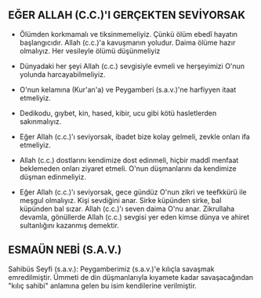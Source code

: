 ## EĞER ALLAH (C.C.)'I GERÇEKTEN SEVİYORSAK

* Ölümden korkmamalı ve tiksinmemeliyiz. Çünkü ölüm ebedî hayatın başlangıcıdır. Allah (c.c.)'a kavuşmanın yoludur. Daima ölüme hazır olmalıyız. Her vesileyle ölümü düşünmeliyiz

* Dünyadaki her şeyi Allah (c.c.) sevgisiyle evmeli ve herşeyimizi O'nun yolunda harcayabilmeliyiz.

* O'nun kelamına (Kur'an'a) ve Peygamberi (s.a.v.)'ne harfiyyen itaat etmeliyiz.

* Dedikodu, gıybet, kin, hased, kibir, ucu gibi kötü hasletlerden sakınmalıyız.

* Eğer Allah (c.c.)'ı seviyorsak, ibadet bize kolay gelmeli, zevkle onları ifa etmeliyiz.

* Allah (c.c.) dostlarını kendimize dost edinmeli, hiçbir maddî menfaat beklemeden onları ziyaret etmeli. O'nun düşmanlarını da ken­dimize düşman edinmeliyiz.

* Eğer Allah (c.c.)'ı seviyorsak, gece gün­düz O'nun zikri ve teefkkürü ile meşgul olmalı­yız. Kişi sevdiğini anar. Sirke küpünden sirke, bal küpünden bal sızar. Allah (c.c.)'ı seven da­ima O'nu anar. Zikrullaha devamla, gönüllerde Allah (c.c.) sevgisi yer eden kimse dünya ve ahiret sultanlığını kazanmış demektir.

## ESMAÜN NEBİ (S.A.V.)

Sahibüs Seyfi (s.a.v.): Peygamberimiz (s.a.v.)'e kılıçla savaşmak emredilmiştir. Ümmeti de din düşmanlarıyla kıyamete kadar savaşacağından "kılıç sahibi" anlamına gelen bu isim kendilerine verilmiştir.
